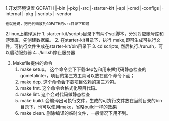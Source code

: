 1.开发环境设置
    GOPATH
        |-bin
        |-pkg
        |-src
            |-starter-kit
                |-api
                |-cmd
                |-configs
                |-internal
                |-pkg
                |-scripts
                |-vendor

    也就是说，把元代码放到GOPATH的src目录下即可

2.linux上编译运行
    1.  starter-kit/scripts目录下有两个sql脚本，分别对应账号库和游戏库，先创建数据库。
    2.  在starter-kit目录下，执行 make,即可生成可执行文件，可执行文件生成在starter-kit/bin目录下
    3.  cd scripts, 然后执行./run.sh，可以启动服务器
    4.  ./kill.sh停止服务器

3. Makefile提供的命令
   1. make setup。 这个命令会下下载dep包和用来做代码静态检查的 gometalinter，项目的第三方工具可以放在这个命令下面；
   2. make dep. 这个命令会下载项目依赖的第三方包。
   3. make fmt. 这个命令会格式化项目代码。
   4. make lint. 这个会对代码做静态检查
   5. make build. 会编译出可执行文件，生成的可执行文件放在当前目录的bin目录下，也可以使用make，省略build一样的效果
   6. make clean. 删除编译的临时文件，一般情况下用不到。



